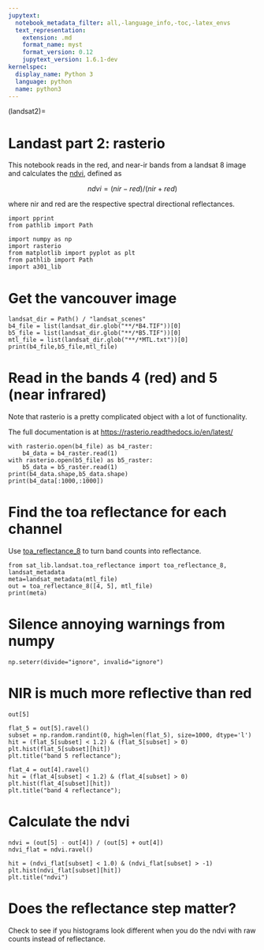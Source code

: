 ```yaml
---
jupytext:
  notebook_metadata_filter: all,-language_info,-toc,-latex_envs
  text_representation:
    extension: .md
    format_name: myst
    format_version: 0.12
    jupytext_version: 1.6.1-dev
kernelspec:
  display_name: Python 3
  language: python
  name: python3
---
```


(landsat2)=
# Landast part 2: rasterio

This notebook reads in the red, and near-ir bands from a landsat 8 image
and calculates the [ndvi](https://en.wikipedia.org/wiki/Normalized_difference_vegetation_index), defined as

$$ndvi = (nir - red)/(nir + red)$$

where nir and red are the
respective spectral directional reflectances.

```{code-cell}
import pprint
from pathlib import Path

import numpy as np
import rasterio
from matplotlib import pyplot as plt
from pathlib import Path
import a301_lib
```

# Get the vancouver image

```{code-cell}
landsat_dir = Path() / "landsat_scenes"
b4_file = list(landsat_dir.glob("**/*B4.TIF"))[0]
b5_file = list(landsat_dir.glob("**/*B5.TIF"))[0]
mtl_file = list(landsat_dir.glob("**/*MTL.txt"))[0]
print(b4_file,b5_file,mtl_file)
```

# Read in the bands  4 (red) and 5 (near infrared)

Note that rasterio is a pretty complicated object with a lot of functionality.

The full documentation is at https://rasterio.readthedocs.io/en/latest/

```{code-cell}
with rasterio.open(b4_file) as b4_raster:
    b4_data = b4_raster.read(1)
with rasterio.open(b5_file) as b5_raster:
    b5_data = b5_raster.read(1)
print(b4_data.shape,b5_data.shape)
print(b4_data[:1000,:1000])
```

# Find the toa reflectance for each channel

Use [toa_reflectance_8](https://github.com/phaustin/a301_2020/blob/c2070ca26090dc4a7e612c1e9c4ed2d9e865ae5e/a301/landsat/toa_reflectance.py#L19) to turn band counts into reflectance.

```{code-cell}
from sat_lib.landsat.toa_reflectance import toa_reflectance_8, landsat_metadata
meta=landsat_metadata(mtl_file)
out = toa_reflectance_8([4, 5], mtl_file)
print(meta)
```

# Silence annoying warnings from numpy

```{code-cell}
np.seterr(divide="ignore", invalid="ignore")
```

# NIR is much more reflective than red

```{code-cell}
out[5]
```

```{code-cell}
flat_5 = out[5].ravel()
subset = np.random.randint(0, high=len(flat_5), size=1000, dtype='l')
hit = (flat_5[subset] < 1.2) & (flat_5[subset] > 0)
plt.hist(flat_5[subset][hit])
plt.title("band 5 reflectance");
```

```{code-cell}
flat_4 = out[4].ravel()
hit = (flat_4[subset] < 1.2) & (flat_4[subset] > 0)
plt.hist(flat_4[subset][hit])
plt.title("band 4 reflectance");
```

# Calculate the ndvi

```{code-cell}
ndvi = (out[5] - out[4]) / (out[5] + out[4])
ndvi_flat = ndvi.ravel()
```

```{code-cell}
hit = (ndvi_flat[subset] < 1.0) & (ndvi_flat[subset] > -1)
plt.hist(ndvi_flat[subset][hit])
plt.title("ndvi")
```

# Does the reflectance step matter?

Check to see if you histograms look different when you do the ndvi with raw counts
instead of reflectance.

```{code-cell}

```
